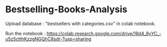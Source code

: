 # Bestselling-Books-Analysis
Upload database : "bestsellers with categories.csv" in colab notebook.

Run the notebook : https://colab.research.google.com/drive/18d4_8yYC_-u5z5ctthKzzgNGQhC8sdr-?usp=sharing
